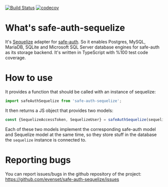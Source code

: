 [![Build Status](https://travis-ci.org/evenset/safe-auth-sequelize.svg?branch=development)](https://travis-ci.org/evenset/safe-auth-sequelize)
[![codecov](https://codecov.io/gh/evenset/safe-auth-sequelize/branch/development/graph/badge.svg)](https://codecov.io/gh/evenset/safe-auth-sequelize)

# What's safe-auth-sequelize
It's [Sequelize](https://github.com/sequelize/sequelize) adapter for
[safe-auth](https://github.com/evenset/safe-auth). So it enables Postgres,
MySQL, MariaDB, SQLite and Microsoft SQL Server database engines for safe-auth
as its storage backend.
It's written in TypeScript with %100 test code coverage.

# How to use

It provides a function that should be called with an instance of sequelize:

```typescript
import safeAuthSequelize from 'safe-auth-sequelize';
```

It then returns a JS object that provides two models:

```typescript
const {SequelizeAccessToken, SequelizeUser} = safeAuthSequelize(sequelize);
```

Each of these two models implement the corresponding safe-auth model and
Sequelize model at the same time, so they store stuff in the database the
`sequelize` instance is connected to.


# Reporting bugs

You can report issues/bugs in the github repository of the project:
https://github.com/evenset/safe-auth-sequelize/issues
